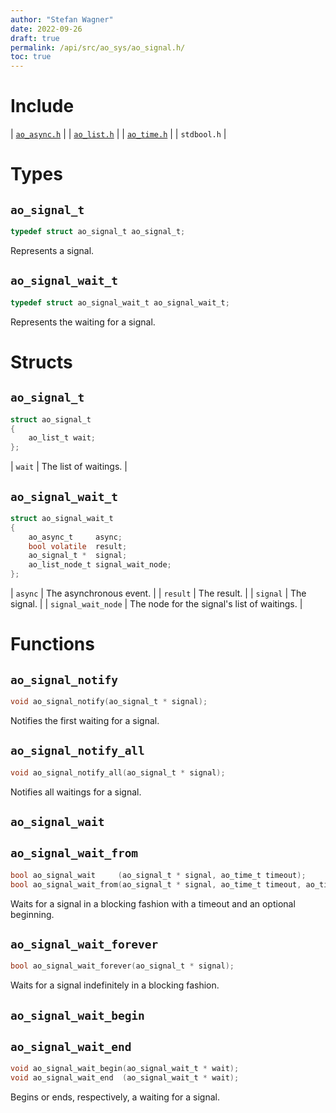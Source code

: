 ```yaml
---
author: "Stefan Wagner"
date: 2022-09-26
draft: true
permalink: /api/src/ao_sys/ao_signal.h/
toc: true
---
```


# Include

| [`ao_async.h`](ao_async.h.md) |
| [`ao_list.h`](../ao/ao_list.h.md) |
| [`ao_time.h`](ao_time.h.md) |
| `stdbool.h` |

# Types

## `ao_signal_t`

```c
typedef struct ao_signal_t ao_signal_t;
```

Represents a signal.

## `ao_signal_wait_t`

```c
typedef struct ao_signal_wait_t ao_signal_wait_t;
```

Represents the waiting for a signal.

# Structs

## `ao_signal_t`

```c
struct ao_signal_t
{
    ao_list_t wait;
};
```

| `wait` | The list of waitings. |

## `ao_signal_wait_t`

```c
struct ao_signal_wait_t
{
    ao_async_t     async;
    bool volatile  result;
    ao_signal_t *  signal;
    ao_list_node_t signal_wait_node;
};
```

| `async` | The asynchronous event. |
| `result` | The result. |
| `signal` | The signal. |
| `signal_wait_node` | The node for the signal's list of waitings. |

# Functions

## `ao_signal_notify`

```c
void ao_signal_notify(ao_signal_t * signal);
```

Notifies the first waiting for a signal.

## `ao_signal_notify_all`

```c
void ao_signal_notify_all(ao_signal_t * signal);
```

Notifies all waitings for a signal.

## `ao_signal_wait`
## `ao_signal_wait_from`

```c
bool ao_signal_wait     (ao_signal_t * signal, ao_time_t timeout);
bool ao_signal_wait_from(ao_signal_t * signal, ao_time_t timeout, ao_time_t beginning);
```

Waits for a signal in a blocking fashion with a timeout and an optional beginning.

## `ao_signal_wait_forever`

```c
bool ao_signal_wait_forever(ao_signal_t * signal);
```

Waits for a signal indefinitely in a blocking fashion.

## `ao_signal_wait_begin`
## `ao_signal_wait_end`

```c
void ao_signal_wait_begin(ao_signal_wait_t * wait);
void ao_signal_wait_end  (ao_signal_wait_t * wait);
```

Begins or ends, respectively, a waiting for a signal.
